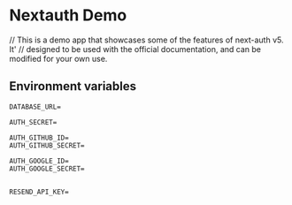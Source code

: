 # Nextauth Demo

// This is a demo app that showcases some of the features of next-auth v5. It'
// designed to be used with the official documentation, and can be modified for your own use.

## Environment variables

```
DATABASE_URL=

AUTH_SECRET=

AUTH_GITHUB_ID=
AUTH_GITHUB_SECRET=

AUTH_GOOGLE_ID=
AUTH_GOOGLE_SECRET=


RESEND_API_KEY=
```
